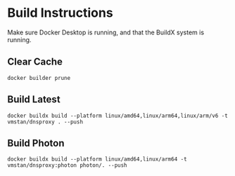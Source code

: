 # Build Instructions

Make sure Docker Desktop is running, and that the BuildX system is running.

## Clear Cache
```
docker builder prune
```

## Build Latest
```
docker buildx build --platform linux/amd64,linux/arm64,linux/arm/v6 -t vmstan/dnsproxy . --push
```

## Build Photon
```
docker buildx build --platform linux/amd64,linux/arm64 -t vmstan/dnsproxy:photon photon/. --push
```